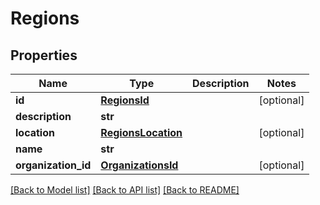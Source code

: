 # Regions

## Properties
Name | Type | Description | Notes
------------ | ------------- | ------------- | -------------
**id** | [**RegionsId**](RegionsId.md) |  | [optional] 
**description** | **str** |  | 
**location** | [**RegionsLocation**](RegionsLocation.md) |  | [optional] 
**name** | **str** |  | 
**organization_id** | [**OrganizationsId**](OrganizationsId.md) |  | [optional] 

[[Back to Model list]](../README.md#documentation-for-models) [[Back to API list]](../README.md#documentation-for-api-endpoints) [[Back to README]](../README.md)

